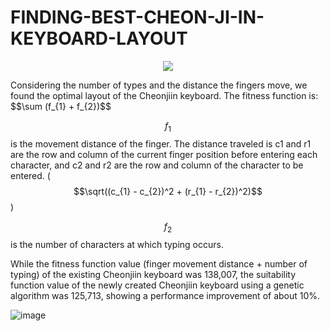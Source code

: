 # FINDING-BEST-CHEON-JI-IN-KEYBOARD-LAYOUT

<p align="center">
  <img src="https://github.com/user-attachments/assets/dc6f4d0f-db05-48d7-8215-3e0467d3ea35">
</p>
Considering the number of types and the distance the fingers move, we found the optimal layout of the Cheonjiin keyboard.
The fitness function is: $$\sum (f_{1} + f_{2})$$

$$f_{1}$$ is the movement distance of the finger. The distance traveled is c1 and r1 are the row and column of the current finger position before entering each character, and c2 and r2 are the row and column of the character to be entered. ( $$\sqrt((c_{1} - c_{2})^2 + (r_{1} - r_{2})^2)$$ )

$$f_{2}$$ is the number of characters at which typing occurs.

While the fitness function value (finger movement distance + number of typing) of the existing Cheonjiin keyboard was 138,007, the suitability function value of the newly created Cheonjiin keyboard using a genetic algorithm was 125,713, showing a performance improvement of about 10%.

![image](https://github.com/user-attachments/assets/5f98b712-a0b0-4ab7-bddd-22638a2e9a96)
